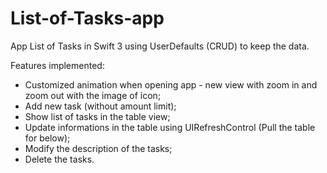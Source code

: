 # List-of-Tasks-app
App List of Tasks in Swift 3 using UserDefaults (CRUD) to keep the data.

Features implemented:
- Customized animation when opening app - new view with zoom in and zoom out with the image of icon;
- Add new task (without amount limit);
- Show list of tasks in the table view;
- Update informations in the table using UIRefreshControl (Pull the table for below);
- Modify the description of the tasks;
- Delete the tasks.
